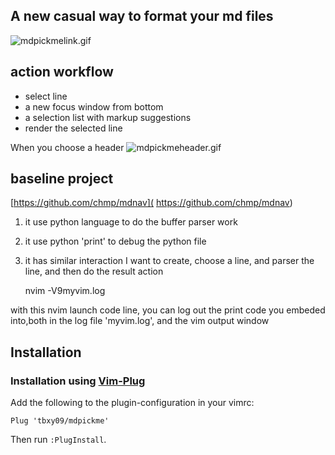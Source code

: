 ## A new casual way to format your md files

![mdpickmelink.gif](https://oneyardline.cn/mdpickmelink.gif)


## action workflow

 * select line
 * a new focus window from bottom
 * a selection list with markup suggestions
 * render the selected line


When you choose a header
![mdpickmeheader.gif](https://oneyardline.cn/mdpickmeheader.gif)

## baseline project

[https://github.com/chmp/mdnav]( https://github.com/chmp/mdnav)

1. it use python language to do the buffer parser work
2. it use python 'print' to debug the python file
3. it has similar interaction I want to create, choose a line, and parser the line, and then do the result action

	nvim -V9myvim.log

with this nvim launch code line, you can log out the print code you embeded into,both
in the log file 'myvim.log', and the vim output window

## Installation

### Installation using [Vim-Plug](https://github.com/junegunn/vim-plug)

Add the following to the plugin-configuration in your vimrc:

	Plug 'tbxy09/mdpickme'

Then run `:PlugInstall`.

